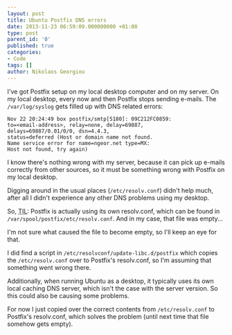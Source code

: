 ```yaml
---
layout: post
title: Ubuntu Postfix DNS errors
date: 2013-11-23 06:59:09.000000000 +01:00
type: post
parent_id: '0'
published: true
categories:
- Code
tags: []
author: Nikolaos Georgiou
---
```


I've got Postfix setup on my local desktop computer and on my server. On my local desktop, every now and then Postfix stops sending e-mails. The <code>/var/log/syslog</code> gets filled up with DNS related errors:

```
Nov 22 20:24:49 box postfix/smtp[5180]: 09C212FC0859:
to=<email-address>, relay=none, delay=69887,
delays=69887/0.01/0/0, dsn=4.4.3,
status=deferred (Host or domain name not found.
Name service error for name=ngeor.net type=MX:
Host not found, try again)
```

I know there's nothing wrong with my server, because it can pick up e-mails correctly from other sources, so it must be something wrong with Postfix on my local desktop.

Digging around in the usual places (<code>/etc/resolv.conf</code>) didn't help much, after all I didn't experience any other DNS problems using my desktop.

So, <abbr title="Today I learned">TIL</abbr>: Postfix is actually using its own resolv.conf, which can be found in <code>/var/spool/postfix/etc/resolv.conf</code>. And in my case, that file was empty...

I'm not sure what caused the file to become empty, so I'll keep an eye for that.

I did find a script in <code>/etc/resolvconf/update-libc.d/postfix</code> which copies the <code>/etc/resolv.conf</code> over to Postfix's resolv.conf, so I'm assuming that something went wrong there.

Additionally, when running Ubuntu as a desktop, it typically uses its own local caching DNS server, which isn't the case with the server version. So this could also be causing some problems.

For now I just copied over the correct contents from <code>/etc/resolv.conf</code> to Postfix's resolv.conf, which solves the problem (until next time that file somehow gets empty).
